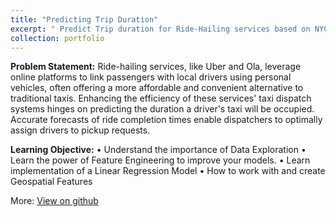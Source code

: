 ```yaml
---
title: "Predicting Trip Duration"
excerpt: " Predict Trip duration for Ride-Hailing services based on NYC Datset using Linear Regression. 1<br/><img src='/images/500x300.png'>"
collection: portfolio
---
```


**Problem Statement:**
Ride-hailing services, like Uber and Ola, leverage online platforms to link passengers with local drivers using personal vehicles, often offering a more affordable and convenient alternative to traditional
taxis. Enhancing the efficiency of these services' taxi dispatch systems hinges on predicting the duration a driver's taxi will be occupied. Accurate forecasts of ride completion times enable dispatchers to optimally assign drivers to pickup requests.

**Learning Objective:**
•	Understand the importance of Data Exploration
•	Learn the power of Feature Engineering to improve your models.
•	Learn implementation of a Linear Regression Model
•	How to work with and create Geospatial Features

More: [View on github](https://github.com/Coolinglass/Applied-Machine-Learning-Projects/blob/master/Lokesh_NYC_Prediction.ipynb)
